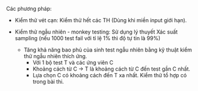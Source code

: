 
Các phương pháp:

- Kiểm thử vét cạn: Kiểm thử hết các TH (Dùng khi miền input giới hạn).

- Kiểm thử ngẫu nhiên - monkey testing: Sử dụng lý thuyết Xác suất sampling (nếu 1000 test fail với tỉ lệ 1% thì độ tự tin là 99%)
	- Tăng khả năng bao phủ của sinh test ngẫu nhiên bằng kỹ thuật kiểm thử ngẫu nhiên thích ứng.
		- Với 1 bộ test T và các ứng viên C
		- Khoảng cách từ C -> T là khoảng cách từ C đến test gần C nhất.
		- Lựa chọn C có khoảng cách đến T xa nhất.
Kiểm thử tổ hợp có trong bài thi.


